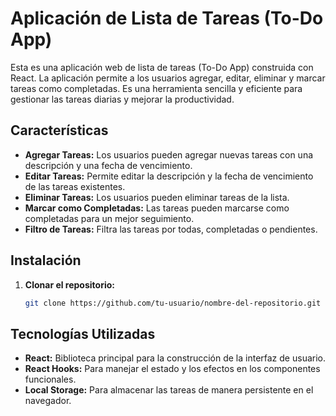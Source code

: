 # Aplicación de Lista de Tareas (To-Do App)

Esta es una aplicación web de lista de tareas (To-Do App) construida con React. La aplicación permite a los usuarios agregar, editar, eliminar y marcar tareas como completadas. Es una herramienta sencilla y eficiente para gestionar las tareas diarias y mejorar la productividad.

## Características

- **Agregar Tareas:** Los usuarios pueden agregar nuevas tareas con una descripción y una fecha de vencimiento.
- **Editar Tareas:** Permite editar la descripción y la fecha de vencimiento de las tareas existentes.
- **Eliminar Tareas:** Los usuarios pueden eliminar tareas de la lista.
- **Marcar como Completadas:** Las tareas pueden marcarse como completadas para un mejor seguimiento.
- **Filtro de Tareas:** Filtra las tareas por todas, completadas o pendientes.

## Instalación

1. **Clonar el repositorio:**

   ```bash
   git clone https://github.com/tu-usuario/nombre-del-repositorio.git

## Tecnologías Utilizadas

- **React:** Biblioteca principal para la construcción de la interfaz de usuario.
- **React Hooks:** Para manejar el estado y los efectos en los componentes funcionales.
- **Local Storage:** Para almacenar las tareas de manera persistente en el navegador.